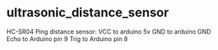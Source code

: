 # ultrasonic_distance_sensor
HC-SR04 Ping distance sensor:
VCC to arduino 5v 
GND to arduino GND
Echo to Arduino pin 9 
Trig to Arduino pin 8
